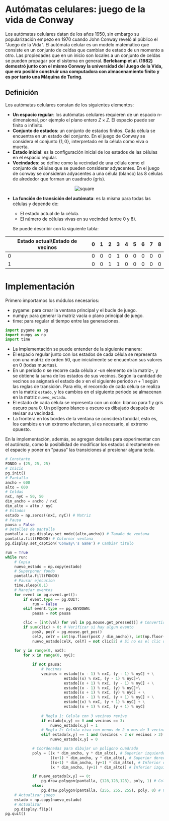 # Autómatas celulares: juego de la vida de Conway
Los autómatas celulares datan de los años 1950, sin embargo su popularización empezo en 1970 cuando John Conway reveló al público el "Juego de la Vida". El autómata celular es un modelo matemático que consiste en un conjunto de celdas que cambian de estado de un momento a otro. Las propiedades que en un inicio son locales a un conjunto de celdas se pueden propagar por el sistema en general. **Berlekamp et al. (1982) demostró junto con el mismo Conway la universidad del Juego de la Vida, que era posible construir una computadora con almacenamiento finito y es por tanto una Máquina de Turing**.

## Definición
Los autómatas celulares constan de los siguientes elementos:
* **Un espacio regular**: los autómatas celulares requieren de un espacio n-dimensional, por ejemplo el plano entero $Z\times Z$. El espacio puede ser finito o infinito.
* **Conjunto de estados**: un conjunto de estados finitos. Cada célula se encuentra en un estado del conjunto. En el juego de Conway se considera el conjunto $\{1,0\}$, interpretado en la célula como viva o muerta.
* **Estado inicial**: es la configuración inicial de los estados de las células en el espacio regular.
* **Vecindades**: se define como la vecindad de una célula como el conjunto de células que se pueden considerar adyacentes. En el juego de conway se consideran adyacentes a una célula (blanco) las 8 células de alrededor que forman un cuadrado (gris).

<div style="text-align:center;">
  <img src="https://encrypted-tbn2.gstatic.com/images?q=tbn:ANd9GcS505cLWb1nj7f33I31_gLVA9UEMbHyDDFNzP-emCdetqwqPCet" alt="square">
</div>

* **La función de transición del autómata**: es la misma para todas las células y depende de:
    * El estado actual de la célula.
    * El número de células vivas en su vecindad (entre 0 y 8).

    Se puede describir con la siguiente tabla:
  
|Estado actual\Estado de vecinos|0|1|2|3|4|5|6|7|8|
|-------------------------------|-|-|-|-|-|-|-|-|-|
|                0              |0|0|0|1|0|0|0|0|0|
|                1              |0|0|1|1|0|0|0|0|0|


# Implementación
Primero importamos los módulos necesarios:
* pygame: para crear la ventana principal y el bucle de juego.
* numpy: para generar la matriz vacía o plano principal de juego.
* time: para regular el tiempo entre las generaciones.

```Python
import pygame as pg
import numpy as np
import time
```

* La implementación se puede entender de la siguiente manera:
* El espacio regular junto con los estados de cada célula se representa con una matriz de orden $50$, que inicialmente se encuentran sus valores en 0 (todas muertas).
* En un periodo $n$ se recorre cada célula $x$ -un elemento de la matriz-, y se obtiene la suma de los estados de sus vecinos. Según la cantidad de vecinos se asignará el estado de $x$ en el siguiente periodo $n+1$ según las reglas de transición. Para ello, el recorrido de cada célula se realiza en la matriz `estado`, y los cambios en el siguiente periodo se almacenan en la matriz `nuevo_estado`.
* El estado de cada célula se representa con un color: blanco para $1$ y gris oscuro para $0$. Un polígono blanco u oscuro es dibujado después de revisar su vecindad.
* La frontera en los bordes de la ventana se considera toroidal, esto es, los cambios en un extremo afectaran, si es necesario, al extremo opuesto.

En la implementación, además, se agregan detalles para experimentar con el autómata, como la posibilidad de modificar los estados directamente en el espacio y poner en "pausa" las transiciones al presionar alguna tecla.
```Python
# Constante
FONDO = (25, 25, 25)
# Inicio
pg.init()
# Pantalla
ancho = 600
alto = 600
# Celdas
nxC, nyC = 50, 50
dim_ancho = ancho / nxC
dim_alto = alto / nyC
# Estados
estado = np.zeros((nxC, nyC)) # Matriz
# Pausa
pausa = False
# Detalles de pantalla
pantalla = pg.display.set_mode((alto,ancho)) # Tamaño de ventana
pantalla.fill(FONDO) # Colorear ventana
pg.display.set_caption('Conway\'s Game') # Cambiar titulo

run = True
while run:
    # Copia
    nuevo_estado = np.copy(estado)
    # Superponer fondo
    pantalla.fill(FONDO)
    # Pausar ejecucion
    time.sleep(0.1)
    # Manejar eventos
    for event in pg.event.get():
        if event.type == pg.QUIT:
            run = False
        elif event.type == pg.KEYDOWN:
            pausa = not pausa

        clic = [int(val) for val in pg.mouse.get_pressed()] # Convertir eventos True / False en 1 y 0
        if sum(clic) > 0: # Verificar si hay algun evento
            posX, posY = pg.mouse.get_pos()
            celX, celY = int(np.floor(posX / dim_ancho)), int(np.floor(posY / dim_alto)) # Obtener coordenadas de la celula
            nuevo_estado[celX, celY] = not clic[2] # Si no es el clic derecho, asignar 1
            
    for y in range(0, nxC):
        for x in range(0, nyC):

            if not pausa:
                # Vecinos
                vecinos = estado[(x - 1) % nxC, (y - 1) % nyC] + \
                          estado[(x) % nxC, (y - 1) % nyC]+\
                          estado[(x + 1) % nxC, (y - 1) % nyC] + \
                          estado[(x - 1) % nxC, (y) % nyC]+\
                          estado[(x + 1) % nxC, (y) % nyC] + \
                          estado[(x - 1) % nxC, (y + 1) % nyC] + \
                          estado[(x) % nxC, (y + 1) % nyC] + \
                          estado[(x + 1) % nxC, (y + 1) % nyC]
                
                # Regla 1: Celula con 3 vecinas revive
                if estado[x,y] == 0 and vecinos == 3:
                    nuevo_estado[x,y] = 1
                # Regla 2: Celula viva con menos de 2 o mas de 3 vecinas, muere
                elif estado[x,y] == 1 and (vecinos < 2 or vecinos > 3):
                    nuevo_estado[x,y] = 0

            # Coordenadas para dibujar un poligono cuadrado
            poly = [(x * dim_ancho, y * dim_alto), # Superior izquierdo
                    ((x+1) * dim_ancho, y * dim_alto), # Superior derecho
                    ((x+1) * dim_ancho, (y+1) * dim_alto), # Inferior derecho
                    (x * dim_ancho, (y+1) * dim_alto)] # Inferior izquierdo

            if nuevo_estado[x,y] == 0: 
                pg.draw.polygon(pantalla, (128,128,128), poly, 1) # Colorear celula viva
            else:
                pg.draw.polygon(pantalla, (255, 255, 255), poly, 0) # Colorear celula muerta
    # Actualizar juego
    estado = np.copy(nuevo_estado)
    # Actualizar
    pg.display.flip()
pg.quit()
```
